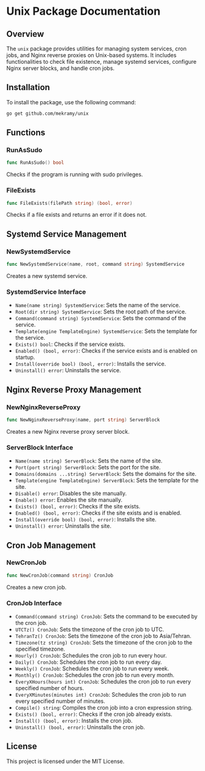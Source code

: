 # Unix Package Documentation

## Overview

The `unix` package provides utilities for managing system services, cron jobs, and Nginx reverse proxies on Unix-based systems. It includes functionalities to check file existence, manage systemd services, configure Nginx server blocks, and handle cron jobs.

## Installation

To install the package, use the following command:

```sh
go get github.com/mekramy/unix
```

## Functions

### RunAsSudo

```go
func RunAsSudo() bool
```

Checks if the program is running with sudo privileges.

### FileExists

```go
func FileExists(filePath string) (bool, error)
```

Checks if a file exists and returns an error if it does not.

## Systemd Service Management

### NewSystemdService

```go
func NewSystemdService(name, root, command string) SystemdService
```

Creates a new systemd service.

### SystemdService Interface

- `Name(name string) SystemdService`: Sets the name of the service.
- `Root(dir string) SystemdService`: Sets the root path of the service.
- `Command(command string) SystemdService`: Sets the command of the service.
- `Template(engine TemplateEngine) SystemdService`: Sets the template for the service.
- `Exists() bool`: Checks if the service exists.
- `Enabled() (bool, error)`: Checks if the service exists and is enabled on startup.
- `Install(override bool) (bool, error)`: Installs the service.
- `Uninstall() error`: Uninstalls the service.

## Nginx Reverse Proxy Management

### NewNginxReverseProxy

```go
func NewNginxReverseProxy(name, port string) ServerBlock
```

Creates a new Nginx reverse proxy server block.

### ServerBlock Interface

- `Name(name string) ServerBlock`: Sets the name of the site.
- `Port(port string) ServerBlock`: Sets the port for the site.
- `Domains(domains ...string) ServerBlock`: Sets the domains for the site.
- `Template(engine TemplateEngine) ServerBlock`: Sets the template for the site.
- `Disable() error`: Disables the site manually.
- `Enable() error`: Enables the site manually.
- `Exists() (bool, error)`: Checks if the site exists.
- `Enabled() (bool, error)`: Checks if the site exists and is enabled.
- `Install(override bool) (bool, error)`: Installs the site.
- `Uninstall() error`: Uninstalls the site.

## Cron Job Management

### NewCronJob

```go
func NewCronJob(command string) CronJob
```

Creates a new cron job.

### CronJob Interface

- `Command(command string) CronJob`: Sets the command to be executed by the cron job.
- `UTCTz() CronJob`: Sets the timezone of the cron job to UTC.
- `TehranTz() CronJob`: Sets the timezone of the cron job to Asia/Tehran.
- `Timezone(tz string) CronJob`: Sets the timezone of the cron job to the specified timezone.
- `Hourly() CronJob`: Schedules the cron job to run every hour.
- `Daily() CronJob`: Schedules the cron job to run every day.
- `Weekly() CronJob`: Schedules the cron job to run every week.
- `Monthly() CronJob`: Schedules the cron job to run every month.
- `EveryXHours(hours int) CronJob`: Schedules the cron job to run every specified number of hours.
- `EveryXMinutes(minutes int) CronJob`: Schedules the cron job to run every specified number of minutes.
- `Compile() string`: Compiles the cron job into a cron expression string.
- `Exists() (bool, error)`: Checks if the cron job already exists.
- `Install() (bool, error)`: Installs the cron job.
- `Uninstall() (bool, error)`: Uninstalls the cron job.

## License

This project is licensed under the MIT License.
